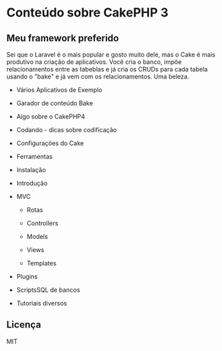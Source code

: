 # Conteúdo sobre CakePHP 3

## Meu framework preferido

Sei que o Laravel é o mais popular e gosto muito dele, mas o Cake é mais produtivo na criação de aplicativos. Você cria o banco, impôe relacionamentos entre as tabeblas e já cria os CRUDs para cada tabela usando o "bake" e já vem com os relacionamentos. Uma beleza.

- Vários Aplicativos de Exemplo

- Garador de conteúdo Bake

- Algo sobre o CakePHP4

- Codando - dicas sobre codificação

- Configurações do Cake

- Ferramentas

- Instalação

- Introdução

- MVC

    - Rotas

    - Controllers

    - Models

    - Views

    - Templates

- Plugins

- ScriptsSQL de bancos

- Tutoriais diversos

## Licença

MIT
